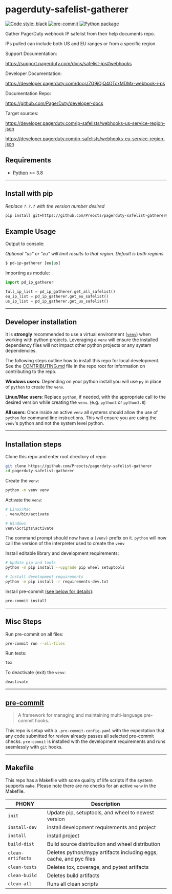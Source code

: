 # pagerduty-safelist-gatherer

[![Code style: black](https://img.shields.io/badge/code%20style-black-000000.svg)](https://github.com/psf/black)
[![pre-commit](https://img.shields.io/badge/pre--commit-enabled-brightgreen?logo=pre-commit&logoColor=white)](https://github.com/pre-commit/pre-commit)
[![Python package](https://github.com/Preocts/pagerduty-safelist-gatherer/actions/workflows/python-tests.yml/badge.svg?branch=main)](https://github.com/Preocts/pagerduty-safelist-gatherer/actions/workflows/python-tests.yml)

Gather PagerDuty webhook IP safelist from their help documents repo.

IPs pulled can include both US and EU ranges or from a specific region.

Support Documentation:

https://support.pagerduty.com/docs/safelist-ips#webhooks

Developer Documentation:

https://developer.pagerduty.com/docs/ZG9jOjQ4OTcxMDMx-webhook-i-ps

Documentation Repo:

https://github.com/PagerDuty/developer-docs

Target sources:

https://developer.pagerduty.com/ip-safelists/webhooks-us-service-region-json

https://developer.pagerduty.com/ip-safelists/webhooks-eu-service-region-json

## Requirements

- [Python](https://python.org) >= 3.8

---

## Install with pip

*Replace `?.?.?` with the version number desired*

```bash
pip install git+https://github.com/Preocts/pagerduty-safelist-gatherer@?.?.?
```

## Example Usage

Output to console:

*Optional "us" or "eu" will limit results to that region. Default is both regions*

```bash
$ pd-ip-gatherer [eu|us]
```

Importing as module:

```py
import pd_ip_gatherer

full_ip_list = pd_ip_gatherer.get_all_safelist()
eu_ip_list = pd_ip_gatherer.get_eu_safelist()
us_ip_list = pd_ip_gatherer.get_us_safelist()
```

---

## Developer installation

It is **strongly** recommended to use a virtual environment
([`venv`](https://docs.python.org/3/library/venv.html)) when working with python
projects. Leveraging a `venv` will ensure the installed dependency files will
not impact other python projects or any system dependencies.

The following steps outline how to install this repo for local development. See
the [CONTRIBUTING.md](../CONTRIBUTING.md) file in the repo root for information
on contributing to the repo.

**Windows users**: Depending on your python install you will use `py` in place
of `python` to create the `venv`.

**Linux/Mac users**: Replace `python`, if needed, with the appropriate call to
the desired version while creating the `venv`. (e.g. `python3` or `python3.8`)

**All users**: Once inside an active `venv` all systems should allow the use of
`python` for command line instructions. This will ensure you are using the
`venv`'s python and not the system level python.

---

## Installation steps

Clone this repo and enter root directory of repo:

```bash
git clone https://github.com/Preocts/pagerduty-safelist-gatherer
cd pagerduty-safelist-gatherer
```

Create the `venv`:

```bash
python -m venv venv
```

Activate the `venv`:

```bash
# Linux/Mac
. venv/bin/activate

# Windows
venv\Scripts\activate
```

The command prompt should now have a `(venv)` prefix on it. `python` will now
call the version of the interpreter used to create the `venv`

Install editable library and development requirements:

```bash
# Update pip and tools
python -m pip install --upgrade pip wheel setuptools

# Install development requirements
python -m pip install -r requirements-dev.txt
```

Install pre-commit [(see below for details)](#pre-commit):

```bash
pre-commit install
```

---

## Misc Steps

Run pre-commit on all files:

```bash
pre-commit run --all-files
```

Run tests:

```bash
tox
```

To deactivate (exit) the `venv`:

```bash
deactivate
```

---

## [pre-commit](https://pre-commit.com)

> A framework for managing and maintaining multi-language pre-commit hooks.

This repo is setup with a `.pre-commit-config.yaml` with the expectation that
any code submitted for review already passes all selected pre-commit checks.
`pre-commit` is installed with the development requirements and runs seemlessly
with `git` hooks.

---

## Makefile

This repo has a Makefile with some quality of life scripts if the system
supports `make`.  Please note there are no checks for an active `venv` in the
Makefile.

| PHONY             | Description                                                        |
| ----------------- | ------------------------------------------------------------------ |
| `init`            | Update pip, setuptools, and wheel to newest version                |
| `install-dev`     | install development requirements and project                       |
| `install`         | install project                                                    |
| `build-dist`      | Build source distribution and wheel distribution                   |
| `clean-artifacts` | Deletes python/mypy artifacts including eggs, cache, and pyc files |
| `clean-tests`     | Deletes tox, coverage, and pytest artifacts                        |
| `clean-build`     | Deletes build artifacts                                            |
| `clean-all`       | Runs all clean scripts                                             |

